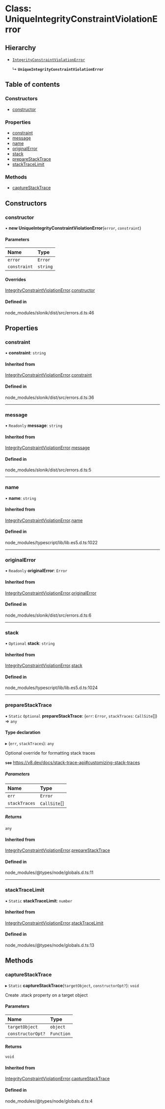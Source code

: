# Class: UniqueIntegrityConstraintViolationError

## Hierarchy

- [`IntegrityConstraintViolationError`](IntegrityConstraintViolationError.md)

  ↳ **`UniqueIntegrityConstraintViolationError`**

## Table of contents

### Constructors

- [constructor](UniqueIntegrityConstraintViolationError.md#constructor)

### Properties

- [constraint](UniqueIntegrityConstraintViolationError.md#constraint)
- [message](UniqueIntegrityConstraintViolationError.md#message)
- [name](UniqueIntegrityConstraintViolationError.md#name)
- [originalError](UniqueIntegrityConstraintViolationError.md#originalerror)
- [stack](UniqueIntegrityConstraintViolationError.md#stack)
- [prepareStackTrace](UniqueIntegrityConstraintViolationError.md#preparestacktrace)
- [stackTraceLimit](UniqueIntegrityConstraintViolationError.md#stacktracelimit)

### Methods

- [captureStackTrace](UniqueIntegrityConstraintViolationError.md#capturestacktrace)

## Constructors

### <a id="constructor" name="constructor"></a> constructor

• **new UniqueIntegrityConstraintViolationError**(`error`, `constraint`)

#### Parameters

| Name | Type |
| :------ | :------ |
| `error` | `Error` |
| `constraint` | `string` |

#### Overrides

[IntegrityConstraintViolationError](IntegrityConstraintViolationError.md).[constructor](IntegrityConstraintViolationError.md#constructor)

#### Defined in

node_modules/slonik/dist/src/errors.d.ts:46

## Properties

### <a id="constraint" name="constraint"></a> constraint

• **constraint**: `string`

#### Inherited from

[IntegrityConstraintViolationError](IntegrityConstraintViolationError.md).[constraint](IntegrityConstraintViolationError.md#constraint)

#### Defined in

node_modules/slonik/dist/src/errors.d.ts:36

___

### <a id="message" name="message"></a> message

• `Readonly` **message**: `string`

#### Inherited from

[IntegrityConstraintViolationError](IntegrityConstraintViolationError.md).[message](IntegrityConstraintViolationError.md#message)

#### Defined in

node_modules/slonik/dist/src/errors.d.ts:5

___

### <a id="name" name="name"></a> name

• **name**: `string`

#### Inherited from

[IntegrityConstraintViolationError](IntegrityConstraintViolationError.md).[name](IntegrityConstraintViolationError.md#name)

#### Defined in

node_modules/typescript/lib/lib.es5.d.ts:1022

___

### <a id="originalerror" name="originalerror"></a> originalError

• `Readonly` **originalError**: `Error`

#### Inherited from

[IntegrityConstraintViolationError](IntegrityConstraintViolationError.md).[originalError](IntegrityConstraintViolationError.md#originalerror)

#### Defined in

node_modules/slonik/dist/src/errors.d.ts:6

___

### <a id="stack" name="stack"></a> stack

• `Optional` **stack**: `string`

#### Inherited from

[IntegrityConstraintViolationError](IntegrityConstraintViolationError.md).[stack](IntegrityConstraintViolationError.md#stack)

#### Defined in

node_modules/typescript/lib/lib.es5.d.ts:1024

___

### <a id="preparestacktrace" name="preparestacktrace"></a> prepareStackTrace

▪ `Static` `Optional` **prepareStackTrace**: (`err`: `Error`, `stackTraces`: `CallSite`[]) => `any`

#### Type declaration

▸ (`err`, `stackTraces`): `any`

Optional override for formatting stack traces

**`see`** https://v8.dev/docs/stack-trace-api#customizing-stack-traces

##### Parameters

| Name | Type |
| :------ | :------ |
| `err` | `Error` |
| `stackTraces` | `CallSite`[] |

##### Returns

`any`

#### Inherited from

[IntegrityConstraintViolationError](IntegrityConstraintViolationError.md).[prepareStackTrace](IntegrityConstraintViolationError.md#preparestacktrace)

#### Defined in

node_modules/@types/node/globals.d.ts:11

___

### <a id="stacktracelimit" name="stacktracelimit"></a> stackTraceLimit

▪ `Static` **stackTraceLimit**: `number`

#### Inherited from

[IntegrityConstraintViolationError](IntegrityConstraintViolationError.md).[stackTraceLimit](IntegrityConstraintViolationError.md#stacktracelimit)

#### Defined in

node_modules/@types/node/globals.d.ts:13

## Methods

### <a id="capturestacktrace" name="capturestacktrace"></a> captureStackTrace

▸ `Static` **captureStackTrace**(`targetObject`, `constructorOpt?`): `void`

Create .stack property on a target object

#### Parameters

| Name | Type |
| :------ | :------ |
| `targetObject` | `object` |
| `constructorOpt?` | `Function` |

#### Returns

`void`

#### Inherited from

[IntegrityConstraintViolationError](IntegrityConstraintViolationError.md).[captureStackTrace](IntegrityConstraintViolationError.md#capturestacktrace)

#### Defined in

node_modules/@types/node/globals.d.ts:4
